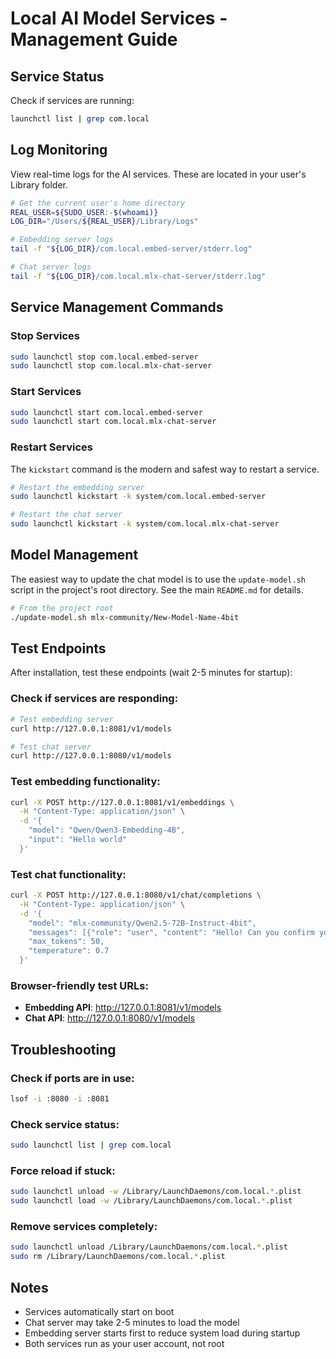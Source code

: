 # Local AI Model Services - Management Guide

## Service Status
Check if services are running:
```bash
launchctl list | grep com.local
```

## Log Monitoring
View real-time logs for the AI services. These are located in your user's Library folder.
```bash
# Get the current user's home directory
REAL_USER=${SUDO_USER:-$(whoami)}
LOG_DIR="/Users/${REAL_USER}/Library/Logs"

# Embedding server logs
tail -f "${LOG_DIR}/com.local.embed-server/stderr.log"

# Chat server logs
tail -f "${LOG_DIR}/com.local.mlx-chat-server/stderr.log"
```

## Service Management Commands

### Stop Services
```bash
sudo launchctl stop com.local.embed-server
sudo launchctl stop com.local.mlx-chat-server
```

### Start Services
```bash
sudo launchctl start com.local.embed-server
sudo launchctl start com.local.mlx-chat-server
```

### Restart Services
The `kickstart` command is the modern and safest way to restart a service.
```bash
# Restart the embedding server
sudo launchctl kickstart -k system/com.local.embed-server

# Restart the chat server
sudo launchctl kickstart -k system/com.local.mlx-chat-server
```

## Model Management
The easiest way to update the chat model is to use the `update-model.sh` script in the project's root directory. See the main `README.md` for details.
```bash
# From the project root
./update-model.sh mlx-community/New-Model-Name-4bit
```

## Test Endpoints
After installation, test these endpoints (wait 2-5 minutes for startup):

### Check if services are responding:
```bash
# Test embedding server
curl http://127.0.0.1:8081/v1/models

# Test chat server  
curl http://127.0.0.1:8080/v1/models
```

### Test embedding functionality:
```bash
curl -X POST http://127.0.0.1:8081/v1/embeddings \
  -H "Content-Type: application/json" \
  -d '{
    "model": "Qwen/Qwen3-Embedding-4B",
    "input": "Hello world"
  }'
```

### Test chat functionality:
```bash
curl -X POST http://127.0.0.1:8080/v1/chat/completions \
  -H "Content-Type: application/json" \
  -d '{
    "model": "mlx-community/Qwen2.5-72B-Instruct-4bit",
    "messages": [{"role": "user", "content": "Hello! Can you confirm you are working?"}],
    "max_tokens": 50,
    "temperature": 0.7
  }'
```

### Browser-friendly test URLs:
- **Embedding API**: http://127.0.0.1:8081/v1/models
- **Chat API**: http://127.0.0.1:8080/v1/models

## Troubleshooting

### Check if ports are in use:
```bash
lsof -i :8080 -i :8081
```

### Check service status:
```bash
sudo launchctl list | grep com.local
```

### Force reload if stuck:
```bash
sudo launchctl unload -w /Library/LaunchDaemons/com.local.*.plist
sudo launchctl load -w /Library/LaunchDaemons/com.local.*.plist
```

### Remove services completely:
```bash
sudo launchctl unload /Library/LaunchDaemons/com.local.*.plist
sudo rm /Library/LaunchDaemons/com.local.*.plist
```

## Notes
- Services automatically start on boot
- Chat server may take 2-5 minutes to load the model
- Embedding server starts first to reduce system load during startup
- Both services run as your user account, not root 
